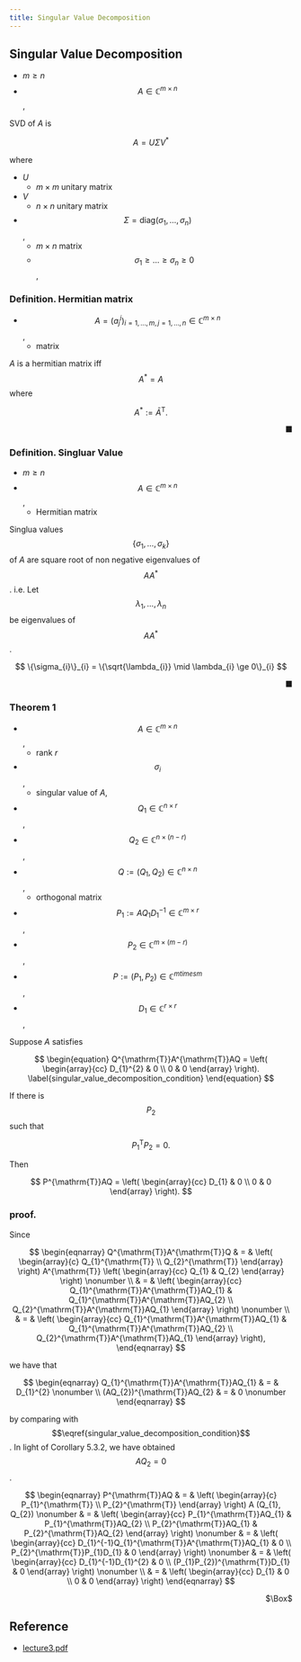 ```yaml
---
title: Singular Value Decomposition
---
```


## Singular Value Decomposition
* $m \ge n$
* $$A \in \mathbb{C}^{m \times n}$$,

SVD of $A$ is 

$$
\begin{equation}
    A
    =
    U \Sigma V^{*}
\end{equation}
$$

where 

* $U$
    * $m \times m$ unitary matrix
* $V$
    * $n \times n$ unitary matrix
* $$\Sigma = \mathrm{diag}(\sigma_{1}, \ldots, \sigma_{n})$$,
    * $m \times n$ matrix
    * $$\sigma_{1} \ge \ldots \ge \sigma_{n} \ge 0$$,

### Definition. Hermitian matrix
* $$A = (a_{j}^{i})_{i = 1, \ldots, m, j = 1, \ldots, n} \in \mathbb{C}^{m \times n}$$,
    * matrix

$A$ is a hermitian matrix iff $$A^{*} = A$$ where

$$
    A^{*} := \bar{A}^{\mathrm{T}}.
$$

<div class="end-of-statement" style="text-align: right">■</div>

### Definition. Singluar Value
* $m \ge n$
* $$A \in \mathbb{C}^{m \times n}$$,
    * Hermitian matrix

Singlua values $$\{\sigma_{1}, \ldots, \sigma_{k}\}$$ of $A$ are square root of non negative eigenvalues of $$AA^{*}$$.
i.e. Let $$\lambda_{1}, \ldots, \lambda_{n}$$ be eigenvalues of $$AA^{*}$$.

$$
    \{\sigma_{i}\}_{i}
    =
    \{\sqrt{\lambda_{i}} \mid \lambda_{i} \ge 0\}_{i}
$$

<div class="end-of-statement" style="text-align: right">■</div>

### Theorem 1
* $$A \in \mathbb{C}^{m \times n}$$,
    * rank $r$
* $$\sigma_{i}$$,
    * singular value of $A$,
* $$Q_{1} \in \mathbb{C}^{n \times r}$$,
* $$Q_{2} \in \mathbb{C}^{n \times (n - r)}$$,
* $$Q := (Q_{1}, Q_{2}) \in \mathbb{C}^{n \times n}$$,
    * orthogonal matrix
* $$P_{1} := AQ_{1}D_{1}^{-1} \in \mathbb{C}^{m \times r}$$,
* $$P_{2} \in \mathbb{C}^{m \times (m - r)}$$,
* $$P := (P_{1}, P_{2}) \in \mathbb{C}^{m times m}$$,
* $$D_{1} \in \mathbb{C}^{r \times r}$$,

Suppose $A$ satisfies

$$
\begin{equation}
    Q^{\mathrm{T}}A^{\mathrm{T}}AQ
    =
    \left(
        \begin{array}{cc}
            D_{1}^{2}
            &
                0
            \\
            0
            &
                0
        \end{array}
    \right).
    \label{singular_value_decomposition_condition}
\end{equation}
$$

If there is $$P_{2}$$ such that

$$
    P_{1}^{\mathrm{T}}P_{2}
    =
    0.
$$

Then

$$
    P^{\mathrm{T}}AQ
    =
    \left(
        \begin{array}{cc}
            D_{1} & 0
            \\
            0 & 0
        \end{array}
    \right).
$$

### proof.
Since

$$
\begin{eqnarray}
    Q^{\mathrm{T}}A^{\mathrm{T}}Q
    & = &
        \left(
            \begin{array}{c}
                Q_{1}^{\mathrm{T}}
                \\
                Q_{2}^{\mathrm{T}}
            \end{array}
        \right)
        A^{\mathrm{T}}
        \left(
            \begin{array}{cc}
                Q_{1} & Q_{2}
            \end{array}
        \right)
    \nonumber
    \\
    & = &
        \left(
            \begin{array}{cc}
                Q_{1}^{\mathrm{T}}A^{\mathrm{T}}AQ_{1}
                &
                    Q_{1}^{\mathrm{T}}A^{\mathrm{T}}AQ_{2}
                \\
                Q_{2}^{\mathrm{T}}A^{\mathrm{T}}AQ_{1}
            \end{array}
        \right)
    \nonumber
    \\
    & = &
        \left(
            \begin{array}{cc}
                Q_{1}^{\mathrm{T}}A^{\mathrm{T}}AQ_{1}
                &
                    Q_{1}^{\mathrm{T}}A^{\mathrm{T}}AQ_{2}
                \\
                Q_{2}^{\mathrm{T}}A^{\mathrm{T}}AQ_{1}
            \end{array}
        \right),
\end{eqnarray}
$$

we have that

$$
\begin{eqnarray}
    Q_{1}^{\mathrm{T}}A^{\mathrm{T}}AQ_{1}
    & = &
        D_{1}^{2}
    \nonumber
    \\
    (AQ_{2})^{\mathrm{T}}AQ_{2}
    & = &
        0
    \nonumber
\end{eqnarray}
$$

by comparing with $$\eqref{singular_value_decomposition_condition}$$.
In light of Corollary 5.3.2, we have obtained $$AQ_{2} = 0$$.

$$
\begin{eqnarray}
    P^{\mathrm{T}}AQ
    & = &
        \left(
            \begin{array}{c}
                P_{1}^{\mathrm{T}}
                \\
                P_{2}^{\mathrm{T}}
            \end{array}
        \right)
        A
        (Q_{1}, Q_{2})
    \nonumber
    & = &
        \left(
            \begin{array}{cc}
                P_{1}^{\mathrm{T}}AQ_{1}
                &
                    P_{1}^{\mathrm{T}}AQ_{2}
                \\
                P_{2}^{\mathrm{T}}AQ_{1}
                &
                    P_{2}^{\mathrm{T}}AQ_{2}
            \end{array}
        \right)
    \nonumber
    & = &
        \left(
            \begin{array}{cc}
                D_{1}^{-1}Q_{1}^{\mathrm{T}}A^{\mathrm{T}}AQ_{1}
                &
                    0
                \\
                P_{2}^{\mathrm{T}}P_{1}D_{1}
                &
                    0
            \end{array}
        \right)
    \nonumber
    & = &
        \left(
            \begin{array}{cc}
                D_{1}^{-1}D_{1}^{2}
                &
                    0
                \\
                (P_{1}P_{2})^{\mathrm{T}}D_{1}
                &
                    0
            \end{array}
        \right)
    \nonumber
    \\
    & = &
        \left(
            \begin{array}{cc}
                D_{1}
                &
                    0
                \\
                0
                &
                    0
            \end{array}
        \right)
\end{eqnarray}
$$


<div class="QED" style="text-align: right">$\Box$</div>

## Reference
* [lecture3.pdf](https://ocw.mit.edu/courses/mathematics/18-335j-introduction-to-numerical-methods-fall-2004/lecture-notes/lecture3.pdf)

